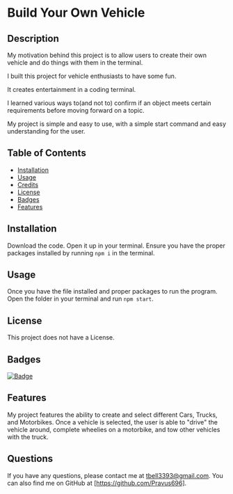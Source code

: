 # Build Your Own Vehicle

## Description

My motivation behind this project is to allow users to create their own vehicle and do things with them in the terminal.

I built this project for vehicle enthusiasts to have some fun.

It creates entertainment in a coding terminal.

I learned various ways to(and not to) confirm if an object meets certain requirements before moving forward on a topic.

My project is simple and easy to use, with a simple start command and easy understanding for the user.

## Table of Contents

- [Installation](#installation)
- [Usage](#usage)
- [Credits](#credits)
- [License](#license)
- [Badges](#badges)
- [Features](#features)

## Installation

Download the code. Open it up in your terminal. Ensure you have the proper packages installed by running `npm i` in the terminal.

## Usage

Once you have the file installed and proper packages to run the program. Open the folder in your terminal and run `npm start`.

## License

This project does not have a License.

## Badges

[![Badge](https://img.shields.io/badge/Pravus-Codes?style=plastic&logo=Github&labelColor=black&color=purple)](https://img.shields.io/badge/Pravus-Codes?style=plastic&logo=Github&labelColor=black&color=purple)

## Features

My project features the ability to create and select different Cars, Trucks, and Motorbikes. Once a vehicle is selected, the user is able to "drive" the vehicle around, complete wheelies on a motorbike, and tow other vehicles with the truck.

## Questions

If you have any questions, please contact me at tbell3393@gmail.com. You can also find me on GitHub at [https://github.com/Pravus696].
